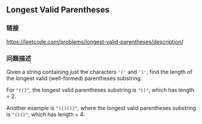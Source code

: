 ## Longest Valid Parentheses  
### 链接  
https://leetcode.com/problems/longest-valid-parentheses/description/  
### 问题描述
Given a string containing just the characters `'('` and `')'`, find the length of the longest valid (well-formed) parentheses substring.



For `"(()"`, the longest valid parentheses substring is `"()"`, which has length = 2.



Another example is `")()())"`, where the longest valid parentheses substring is `"()()"`, which has length = 4.

